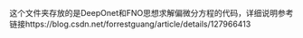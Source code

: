 这个文件夹存放的是DeepOnet和FNO思想求解偏微分方程的代码，详细说明参考链接https://blog.csdn.net/forrestguang/article/details/127966413